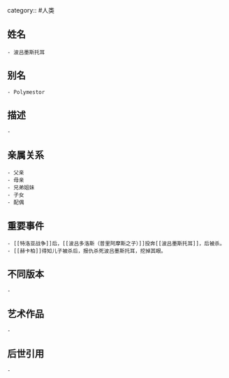 category:: #人类
## 姓名
	- 波吕墨斯托耳
## 别名
	- Polymestor
## 描述
	-
## 亲属关系
	- 父亲
	- 母亲
	- 兄弟姐妹
	- 子女
	- 配偶
## 重要事件
	- [[特洛亚战争]]后，[[波吕多洛斯（普里阿摩斯之子）]]投奔[[波吕墨斯托耳]]，后被杀。
	- [[赫卡柏]]得知儿子被杀后，报仇杀死波吕墨斯托耳，挖掉其眼。
## 不同版本
	-
## 艺术作品
	-
## 后世引用
	-
